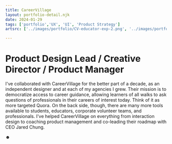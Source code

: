 ```yaml
---
title: CareerVillage
layout: portfolio-detail.njk
date: 2024-01-29
tags: ['portfolio','UX', 'UI', 'Product Strategy']
artsrc: ['../images/portfolio/CV-educator-exp-2.png', '../images/portfolio/CV-Educator-Experience.png', '../images/portfolio/CV-Mobile.png', '../images/portfolio/CV-Answer.png']

---
```

# Product Design Lead / Creative Director / Product Manager

I've collaborated with CareerVillage for the better part of a decade, as an independent designer and at each of my agencies I grew. Their mission is to democratize access to career guidance, allowing learners of all walks to ask questions of professionals in their careers of interest today. Think of it as more targeted Quora. On the back side, though, there are many more tools available to students, educators, corporate volunteer teams, and professionals. I've helped CareerVillage on everything from interaction design to coaching product management and co-leading their roadmap with CEO Jared Chung.

&#x263B;
